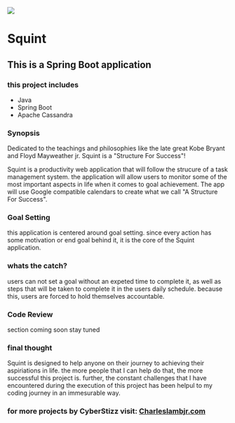 

![](./src/main/resources/squintreadmepic.jpg)


#             **Squint**

## This is a Spring Boot application

### this project includes
* Java
* Spring Boot
* Apache Cassandra


### Synopsis
Dedicated to the teachings and philosophies like the late great Kobe Bryant
and Floyd Mayweather jr. Squint is a "Structure For Success"!

Squint is a productivity web application that will follow the strucure of a task management system. the application will allow users to monitor some of the most important aspects in life when it comes to goal achievement. The app will use Google compatible calendars to create what we call "A Structure For Success".


### Goal Setting
this application is centered around goal setting. since every action has some 
motivation or end goal behind it, it is the core of the Squint application.


### whats the catch?
users can not set a goal without an expeted time to complete it, as well
as steps that will be taken to complete it in the users daily schedule.
because this, users are forced to hold themselves accountable.




### Code Review
section coming soon stay tuned

### final thought
Squint is designed to help anyone on their journey to achieving their aspiriations in life. the more people that I can help do that, the more successful this project is. further, the constant challenges that I have encountered during the execution of this project has been helpul to my coding journey in an immesurable way.


### for more projects by CyberStizz visit: [Charleslambjr.com](https://www.charleslambjr.com/)